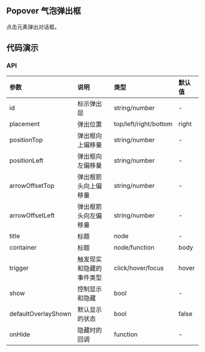 ## Popover 气泡弹出框

点击元素弹出对话框。

## 代码演示

### API

|参数|说明|类型|默认值|
|:---|:-----|:----|:------|
|id|标示弹出层|string/number|-|
|placement|弹出位置|top/left/right/bottom|right|
|positionTop|弹出框向上偏移量|string/number|-|
|positionLeft|弹出框向左偏移量|string/number|-|
|arrowOffsetTop|弹出框箭头向上偏移量|string/number|-|
|arrowOffsetLeft|弹出框箭头向左偏移量|string/number|-|
|title|标题|node|-|
|container|标题|node/function|body|
|trigger|触发现实和隐藏的事件类型|click/hover/focus|hover|
|show|控制显示和隐藏|bool|-|
|defaultOverlayShown|默认显示的状态|bool|false|
|onHide|隐藏时的回调|function|-|